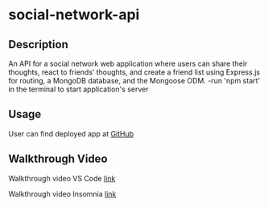 # social-network-api

## Description

An API for a social network web application where users can share their thoughts, react to friends’ thoughts, and create a friend list using Express.js for routing, a MongoDB database, and the Mongoose ODM.
-run 'npm start' in the terminal to start application's server

## Usage

User can find deployed app at [GitHub](https://github.com/Babylex710/social-network-api)


## Walkthrough Video

Walkthrough video VS Code [link](https://drive.google.com/file/d/1jkBHHji4_DxMV1dkybAKkWU2Tvt5ZeaH/view)

Walkthrough video Insomnia [link](https://drive.google.com/file/d/1jfbNanfJB1cWJvYaB2Ytv9zNHrrOtibG/view)

